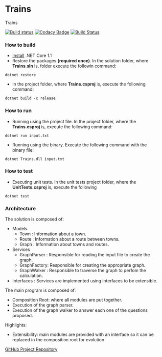 # Trains

Trains

[![Build status](https://ci.appveyor.com/api/projects/status/mlp1dcqkymkkpd7w?svg=true)](https://ci.appveyor.com/project/mstama/trains)
[![Codacy Badge](https://api.codacy.com/project/badge/Grade/0178af2880644d9ab370d9357010a933)](https://www.codacy.com/app/marcostamashiro/Trains?utm_source=github.com&amp;utm_medium=referral&amp;utm_content=mstama/Trains&amp;utm_campaign=Badge_Grade)
[![Build Status](https://travis-ci.org/mstama/Trains.svg?branch=master)](https://travis-ci.org/mstama/Trains)

### How to build

* [Install](https://www.microsoft.com/net/download/core#/current) .NET Core 1.1 
* Restore the packages **(required once)**. In the solution folder, where **Trains.sln** is, folder execute the followin command:

```
dotnet restore
```

* In the project folder, where **Trains.csproj** is, execute the following command: 

```
dotnet build -c release
```
### How to run

* Running using the project file. In the project folder, where the **Trains.csproj** is, execute the following command: 

```
dotnet run input.txt
```

* Running using the binary. Execute the following command with the binary file:

```
dotnet Trains.dll input.txt
```
### How to test

* Executing unit tests. In the unit tests project folder, where the **UnitTests.csproj** is, execute the following

```
dotnet test
```

### Architecture

The solution is composed of:

* Models
    * Town        : Information about a town.
    * Route       : Information about a route between towns.
    * Graph       : Information about towns and routes.
* Services
    * GraphParser : Responsible for reading the input file to create the graph.
    * GraphFactory: Responsible for creating the appropriate graph.
    * GraphWalker : Responsible to traverse the graph to perfom the calculation.
* Interfaces      : Services are implemented using interfaces to be extensible.

The main program is composed of:

* Composition Root: where all modules are put together.
* Execution of the graph parser.
* Execution of the graph walker to answer each one of the questions proposed.

Highlights:
* Extensibility: main modules are provided with an interface so it can be replaced in the composition root for evolution.

[GitHub Project Repository](https://github.com/mstama/Trains)
